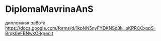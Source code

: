 # DiplomaMavrinaAnS
дипломная работа
https://docs.google.com/forms/d/1kpNN5nyFYDKNSc8kl_oKPRCCxopS-Brqk6eFBNwkORg/edit
